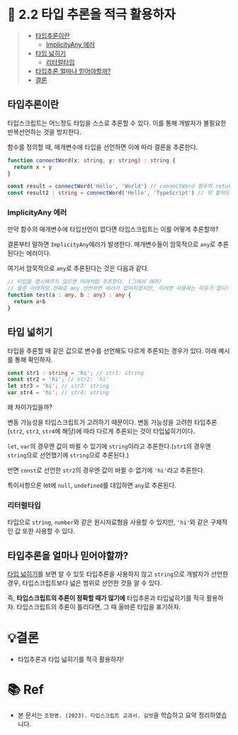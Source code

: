 # 📌 2.2 타입 추론을 적극 활용하자

> - [타입추론이란](#타입추론이란)
>   - [ImplicityAny 에러](#implicityany-에러)
> - [타입 넓히기](#타입-넓히기)
>   - [리터럴타입](#리터럴타입)
> - [타입추론 얼마나 믿어야할까?](#타입추론을-얼마나-믿어야할까)
> - [결론](#결론)

## 타입추론이란

타입스크립트는 어느정도 타입을 스스로 추론할 수 있다. 이를 통해 개발자가 불필요한 반복선언하는 것을 방지한다.

함수를 정의할 때, 매개변수에 타입을 선언하면 이에 따라 결론을 추론한다.

```ts
function connectWord(x: string, y: string) : string {
  return x + y
}

const result = connectWord('Hello', 'World') // connectWord 함수의 return 타입이 string임이 명확하니 : string을 붙히지 않아도 된다.
const result2 : string = connectWord('Hello', 'TypeScript') // 뭐 붙혀도 상관없긴하다.
```

### ImplicityAny 에러

만약 함수의 매개변수에 타입선언이 없다면 타입스크립트는 이를 어떻게 추론할까?

결론부터 말하면 `ImplicityAny`에러가 발생한다. 매개변수들이 암묵적으로 `any`로 추론된다는 에러이다.

여기서 암묵적으로 `any`로 추론된다는 것은 다음과 같다.

```ts
// 타입을 명시해주지 않으면 아래처럼 추론한다. (그래서 에러)
// 물론 아래처럼 진짜로 any 선언하면 에러가 없어지겠지만, 이러면 사용하는 이유가 없다!
function test(a : any, b : any) : any {
  return a+b
}
```

## 타입 넓히기

타입을 추론할 때 같은 값으로 변수를 선언해도 다르게 추론되는 경우가 있다. 아래 예시를 통해 확인하자.

```ts
const str1 : string = 'hi'; // str1: string
const str2 = 'hi'; // str2: 'hi'
let str3 = 'hi'; // str3: string
var str4 = 'hi'; // str4: string
```

왜 차이가있을까?

변동 가능성을 타입스크립트가 고려하기 때문이다. 변동 가능성을 고려한 타입추론(`str2`, `str3`, `str4`에 해당)에 따라 다르게 추론되는 것이 타입넓히기이다.

`let`, `var`의 경우엔 값이 바뀔 수 있기에 `string`이라고 추론한다.(`str1`의 경우엔 `string`으로 선언했기에 `string`으로 추론된다.)

반면 `const`로 선언한 `str2`의 경우엔 값이 바뀔 수 없기에 `'hi'`라고 추론한다.

특이사항으론 let에 `null`, `undefined`를 대입하면 `any`로 추론된다.

### 리터럴타입

타입으로 `string`, `number`와 같은 원시자료형을 사용할 수 있지만, `'hi'`와 같은 구체적인 값 또한 사용할 수 있다.

## 타입추론을 얼마나 믿어야할까?

[타입 넓히기](#타입-넓히기)를 보면 알 수 있듯 타입추론을 사용하지 않고 `string`으로 개발자가 선언한 경우, 타입스크립트보다 넓은 범위로 선언한 것을 알 수 있다.

즉, **타입스크립트의 추론이 정확할 때가 많기에** 타입추론과 타입넓히기를 적극 활용하자. 타입스크립트의 추론이 틀리다면, 그 때 올바른 타입을 표기하자.

# 💡결론

- 타입추론과 타입 넓히기를 적극 활용하자!

# 📚 Ref

- 본 문서는 `조현영. (2023). 타입스크립트 교과서. 길벗`을 학습하고 요약 정리하였습니다.
